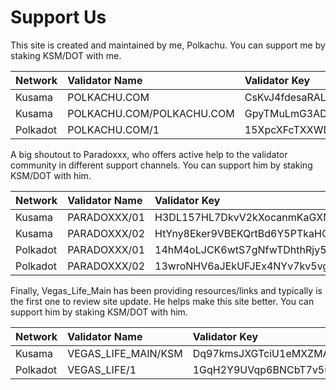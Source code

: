 # Support Us

This site is created and maintained by me, Polkachu. You can support me by staking KSM/DOT with me. 

| Network | Validator Name | Validator Key |
| :--- | :--- | :--- |
| Kusama | POLKACHU.COM | CsKvJ4fdesaRALc5swo5iknFDpop7YUwKPJHdmUvBsUcMGb |
| Kusama | POLKACHU.COM/POLKACHU.COM | GpyTMuLmG3ADWRxhZpHQh5rqMgNpFoNUyxA1DJAXfvsQ2Ly |
| Polkadot | POLKACHU.COM/1 | 15XpcXFcTXXWDRZD72onHdtPyKADwUjgSnE2YLE1UiEFYA83 |

A big shoutout to Paradoxxx, who offers active help to the validator community in different support channels. You can support him by staking KSM/DOT with him. 

| Network | Validator Name | Validator Key |
| :--- | :--- | :--- |
| Kusama | PARADOXXX/01 | H3DL157HL7DkvV2kXocanmKaGXNyQphUDVW33Fnfk8KNhsv |
| Kusama | PARADOXXX/02 | HtYny8Eker9VBEKQrtBd6Y5PTkaHQFSvyMFy2bkd66wGBan |
| Polkadot | PARADOXXX/01 | 14hM4oLJCK6wtS7gNfwTDhthRjy5QJ1t3NAcoPjEepo9AH67 |
| Polkadot | PARADOXXX/02 | 13wroNHV6aJEkUFJEx4NYv7kv5vgq4HypLAPSz347VVQbYj3 |

Finally, Vegas\_Life\_Main has been providing resources/links and typically is the first one to review site update. He helps make this site better. You can support him by staking KSM/DOT with him. 

| Network | Validator Name | Validator Key |
| :--- | :--- | :--- |
| Kusama | VEGAS\_LIFE\_MAIN/KSM | Dq97kmsJXGTciU1eMXZMAp4D41Y9e7kQ4hmFBfZW7YD4CCf |
| Polkadot | VEGAS\_LIFE/1 | 1GqH2Y9UVqp6BNCbT7v5ucgksvFvDCPiBdFEa7vtAxVo1Pb |



